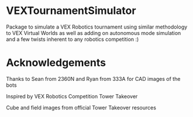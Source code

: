 # VEXTournamentSimulator

Package to simulate a VEX Robotics tournament using similar methodology to VEX Virtual Worlds as well as adding on autonomous mode simulation and a few twists inherent to any robotics competition :)

# Acknowledgements

Thanks to Sean from 2360N and Ryan from 333A for CAD images of the bots

Inspired by VEX Robotics Competition Tower Takeover

Cube and field images from official Tower Takeover resources

